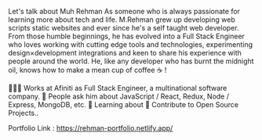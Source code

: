 Let's talk about Muh Rehman 
As someone who is always passionate for learning more about tech and life. M.Rehman grew up developing web scripts static websites and ever since he's a self taught web developer. From those humble beginnings, he has evolved into a Full Stack Engineer who loves working with cutting edge tools and technologies, experimenting design×development integrations and keen to share his experience with people around the world. He, like any developer who has burnt the midnight oil, knows how to make a mean cup of coffee ☕️ !

👨🏻‍💻   Works at Afiniti as Full Stack Engineer, a multinational  software company.
💬   People ask him about JavaScript / React, Redux, Node / Express,  MongoDB, etc.
📖   Learning about 
🤝   Contribute to Open Source Projects..

Portfolio Link : https://rehman-portfolio.netlify.app/
